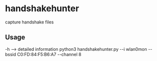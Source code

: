 # handshakehunter
capture handshake files


Usage
-----------------
-h --> detailed information
python3 handshakehunter.py --i wlan0mon --bssid C0:FD:84:F5:B6:A7 --channel 8
